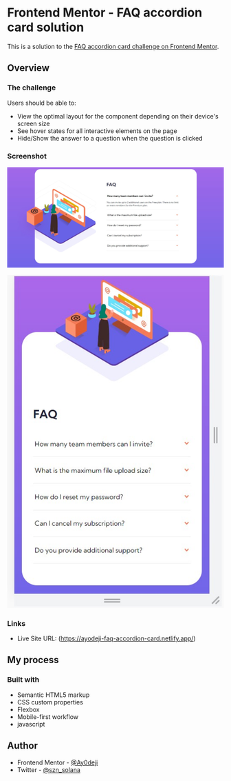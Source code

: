 # Frontend Mentor - FAQ accordion card solution

This is a solution to the [FAQ accordion card challenge on Frontend Mentor](https://www.frontendmentor.io/challenges/faq-accordion-card-XlyjD0Oam).


## Overview

### The challenge

Users should be able to:

- View the optimal layout for the component depending on their device's screen size
- See hover states for all interactive elements on the page
- Hide/Show the answer to a question when the question is clicked

### Screenshot

![Desktop design preview for the FAQ accordion card coding challenge](./design/desktop-preview-screenshot.jpg)

![Mobile design preview for the FAQ accordion card coding challenge](./design/mobile-preview-screenshot.jpg)



### Links

- Live Site URL: (https://ayodeji-faq-accordion-card.netlify.app/)

## My process

### Built with

- Semantic HTML5 markup
- CSS custom properties
- Flexbox
- Mobile-first workflow
- javascript



## Author

- Frontend Mentor - [@Ay0deji](https://www.frontendmentor.io/profile/Ay0deji)
- Twitter - [@szn_solana](https://www.twitter.com/szn_solana)





